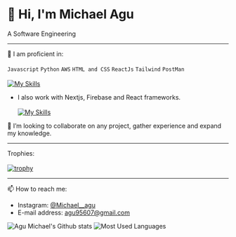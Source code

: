 # 👋 Hi, I'm Michael Agu
A Software Engineering
__________________________________________________________________________________________________________________________________________________________

🌱 I am proficient in:\
\
`Javascript` `Python` `AWS` `HTML and CSS` `ReactJs` `Tailwind` `PostMan`\
\
[![My Skills](https://skillicons.dev/icons?i=js,python,aws,html,css,nextjs,tailwind,postman)](https://skillicons.dev)


- I also work with Nextjs, Firebase and React frameworks. \
\
[![My Skills](https://skillicons.dev/icons?i=nextjs,firebase,react)](https://skillicons.dev)
 
 💞️ I’m looking to collaborate on any project, gather experience and expand my knowledge.
 
 ----------------------------------------------------------------------------------------------------------------------------------------------------------
 Trophies:\
 \
 [![trophy](https://github-profile-trophy.vercel.app/?username=Agu-Michael&theme=nord)](https://github.com/Agu-Michael/github-profile-trophy)
 __________________________________________________________________________________________________________________________________________________________
 📫 How to reach me:
 <!-- - LinkedIn: [Adeola Adekunle](https://linkedin.com/in/adeola-adekunle-emmanuel) -->
 <!-- - Twitter: [@Adeola_Ade1](https://twitter.com/Adeola_Ade1) -->
 - Instagram: [@Michael__agu](https://www.instagram.com/Michael__agu/)
 - E-mail address: [agu95607@gmail.com](agu95607@gmail.com)

 ![Agu Michael's Github stats](https://github-readme-stats.vercel.app/api?username=Agu-Michael&theme=highcontrast&show_icons=true&count_private=true&bg_color=00008B&title_color=ADD8E6&icon_color=ADD8E6&text_color=FFFFFF)
 ![Most Used Languages](https://github-readme-stats.vercel.app/api/top-langs/?username=Agu-Michael&layout=compact&langs_count=6&theme=dark&bg_color=00008B&title_color=ADD8E6&text_color=FFFFFF&card_width=300)
<!---
RevEmmanuel/RevEmmanuel is a ✨ special ✨ repository because its `README.md` (this file) appears on your GitHub profile.
You can click the Preview link to take a look at your changes.
--->

